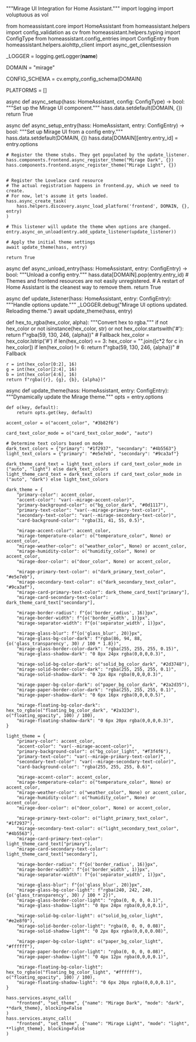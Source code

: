 """Mirage UI Integration for Home Assistant."""
import logging
import voluptuous as vol

from homeassistant.core import HomeAssistant
from homeassistant.helpers import config_validation as cv
from homeassistant.helpers.typing import ConfigType
from homeassistant.config_entries import ConfigEntry
from homeassistant.helpers.aiohttp_client import async_get_clientsession

_LOGGER = logging.getLogger(__name__)

DOMAIN = "mirage"

CONFIG_SCHEMA = cv.empty_config_schema(DOMAIN)

PLATFORMS = []

async def async_setup(hass: HomeAssistant, config: ConfigType) -> bool:
    """Set up the Mirage UI component."""
    hass.data.setdefault(DOMAIN, {})
    return True

async def async_setup_entry(hass: HomeAssistant, entry: ConfigEntry) -> bool:
    """Set up Mirage UI from a config entry."""
    hass.data.setdefault(DOMAIN, {})
    hass.data[DOMAIN][entry.entry_id] = entry.options

    # Register the theme stubs. They get populated by the update_listener.
    hass.components.frontend.async_register_theme("Mirage Dark", {})
    hass.components.frontend.async_register_theme("Mirage Light", {})


    # Register the Lovelace card resource
    # The actual registration happens in frontend.py, which we need to create.
    # For now, let's assume it gets loaded.
    hass.async_create_task(
        hass.helpers.discovery.async_load_platform('frontend', DOMAIN, {}, entry)
    )

    # This listener will update the theme when options are changed.
    entry.async_on_unload(entry.add_update_listener(update_listener))

    # Apply the initial theme settings
    await update_theme(hass, entry)

    return True

async def async_unload_entry(hass: HomeAssistant, entry: ConfigEntry) -> bool:
    """Unload a config entry."""
    hass.data[DOMAIN].pop(entry.entry_id)
    # Themes and frontend resources are not easily unregistered.
    # A restart of Home Assistant is the cleanest way to remove them.
    return True

async def update_listener(hass: HomeAssistant, entry: ConfigEntry):
    """Handle options update."""
    _LOGGER.debug("Mirage UI options updated. Reloading theme.")
    await update_theme(hass, entry)

def hex_to_rgba(hex_color, alpha):
    """Convert hex to rgba."""
    if not hex_color or not isinstance(hex_color, str) or not hex_color.startswith('#'):
        return f"rgba(59, 130, 246, {alpha})" # Fallback
    hex_color = hex_color.lstrip('#')
    if len(hex_color) == 3:
        hex_color = "".join([c*2 for c in hex_color])
    if len(hex_color) != 6:
        return f"rgba(59, 130, 246, {alpha})" # Fallback
    
    r = int(hex_color[0:2], 16)
    g = int(hex_color[2:4], 16)
    b = int(hex_color[4:6], 16)
    return f"rgba({r}, {g}, {b}, {alpha})"

async def update_theme(hass: HomeAssistant, entry: ConfigEntry):
    """Dynamically update the Mirage theme."""
    opts = entry.options

    def o(key, default):
        return opts.get(key, default)

    accent_color = o("accent_color", "#3b82f6")

    card_text_color_mode = o("card_text_color_mode", "auto")
    
    # Determine text colors based on mode
    dark_text_colors = {"primary": "#1f2937", "secondary": "#4b5563"}
    light_text_colors = {"primary": "#e5e7eb", "secondary": "#9ca3af"}
    
    dark_theme_card_text = light_text_colors if card_text_color_mode in ("auto", "light") else dark_text_colors
    light_theme_card_text = dark_text_colors if card_text_color_mode in ("auto", "dark") else light_text_colors

    dark_theme = {
        "primary-color": accent_color,
        "accent-color": "var(--mirage-accent-color)",
        "primary-background-color": o("bg_color_dark", "#0d1117"),
        "primary-text-color": "var(--mirage-primary-text-color)",
        "secondary-text-color": "var(--mirage-secondary-text-color)",
        "card-background-color": "rgba(31, 41, 55, 0.5)",
        
        "mirage-accent-color": accent_color,
        "mirage-temperature-color": o("temperature_color", None) or accent_color,
        "mirage-weather-color": o("weather_color", None) or accent_color,
        "mirage-humidity-color": o("humidity_color", None) or accent_color,
        "mirage-door-color": o("door_color", None) or accent_color,
        
        "mirage-primary-text-color": o("dark_primary_text_color", "#e5e7eb"),
        "mirage-secondary-text-color": o("dark_secondary_text_color", "#9ca3af"),
        "mirage-card-primary-text-color": dark_theme_card_text["primary"],
        "mirage-card-secondary-text-color": dark_theme_card_text["secondary"],
        
        "mirage-border-radius": f"{o('border_radius', 16)}px",
        "mirage-border-width": f"{o('border_width', 1)}px",
        "mirage-separator-width": f"{o('separator_width', 1)}px",

        "mirage-glass-blur": f"{o('glass_blur', 20)}px",
        "mirage-glass-bg-color-dark": f"rgba(86, 94, 88, {o('glass_transparency', 30) / 100 * 1.8})",
        "mirage-glass-border-color-dark": "rgba(255, 255, 255, 0.15)",
        "mirage-glass-shadow-dark": "0 8px 24px rgba(0,0,0,0.3)",

        "mirage-solid-bg-color-dark": o("solid_bg_color_dark", "#2d3748"),
        "mirage-solid-border-color-dark": "rgba(255, 255, 255, 0.1)",
        "mirage-solid-shadow-dark": "0 2px 8px rgba(0,0,0,0.3)",

        "mirage-paper-bg-color-dark": o("paper_bg_color_dark", "#2a2d35"),
        "mirage-paper-border-color-dark": "rgba(255, 255, 255, 0.1)",
        "mirage-paper-shadow-dark": "0 6px 16px rgba(0,0,0,0.5)",

        "mirage-floating-bg-color-dark": hex_to_rgba(o("floating_bg_color_dark", "#2a323d"), o("floating_opacity", 100) / 100),
        "mirage-floating-shadow-dark": "0 6px 20px rgba(0,0,0,0.3)",
    }

    light_theme = {
        "primary-color": accent_color,
        "accent-color": "var(--mirage-accent-color)",
        "primary-background-color": o("bg_color_light", "#f3f4f6"),
        "primary-text-color": "var(--mirage-primary-text-color)",
        "secondary-text-color": "var(--mirage-secondary-text-color)",
        "card-background-color": "rgba(255, 255, 255, 0.6)",

        "mirage-accent-color": accent_color,
        "mirage-temperature-color": o("temperature_color", None) or accent_color,
        "mirage-weather-color": o("weather_color", None) or accent_color,
        "mirage-humidity-color": o("humidity_color", None) or accent_color,
        "mirage-door-color": o("door_color", None) or accent_color,
        
        "mirage-primary-text-color": o("light_primary_text_color", "#1f2937"),
        "mirage-secondary-text-color": o("light_secondary_text_color", "#4b5563"),
        "mirage-card-primary-text-color": light_theme_card_text["primary"],
        "mirage-card-secondary-text-color": light_theme_card_text["secondary"],

        "mirage-border-radius": f"{o('border_radius', 16)}px",
        "mirage-border-width": f"{o('border_width', 1)}px",
        "mirage-separator-width": f"{o('separator_width', 1)}px",

        "mirage-glass-blur": f"{o('glass_blur', 20)}px",
        "mirage-glass-bg-color-light": f"rgba(240, 242, 240, {o('glass_transparency', 30) / 100 * 2})",
        "mirage-glass-border-color-light": "rgba(0, 0, 0, 0.1)",
        "mirage-glass-shadow-light": "0 8px 24px rgba(0,0,0,0.1)",

        "mirage-solid-bg-color-light": o("solid_bg_color_light", "#e2e8f0"),
        "mirage-solid-border-color-light": "rgba(0, 0, 0, 0.08)",
        "mirage-solid-shadow-light": "0 2px 8px rgba(0,0,0,0.08)",

        "mirage-paper-bg-color-light": o("paper_bg_color_light", "#ffffff"),
        "mirage-paper-border-color-light": "rgba(0, 0, 0, 0.08)",
        "mirage-paper-shadow-light": "0 4px 12px rgba(0,0,0,0.1)",

        "mirage-floating-bg-color-light": hex_to_rgba(o("floating_bg_color_light", "#ffffff"), o("floating_opacity", 100) / 100),
        "mirage-floating-shadow-light": "0 6px 20px rgba(0,0,0,0.1)",
    }

    hass.services.async_call(
        "frontend", "set_theme", {"name": "Mirage Dark", "mode": "dark", **dark_theme}, blocking=False
    )
    hass.services.async_call(
        "frontend", "set_theme", {"name": "Mirage Light", "mode": "light", **light_theme}, blocking=False
    )
